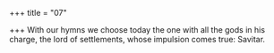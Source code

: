 +++
title = "07"

+++
With our hymns we choose today the one with all the gods in his charge,  the lord of settlements,
whose impulsion comes true: Savitar.